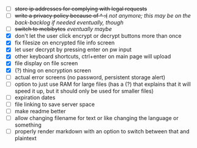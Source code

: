 - [ ] ~~store ip addresses for complying with legal requests~~
- [ ] ~~write a privacy policy because of ^ :(~~ _not anymore; this may be on the back-backlog if needed eventually, though_
- [ ] ~~switch to mebibytes~~ _eventually maybe_
- [x] don't let the user click encrypt or decrypt buttons more than once
- [x] fix filesize on encrypted file info screen
- [x] let user decrypt by pressing enter on pw input
- [x] other keyboard shortcuts, ctrl+enter on main page will upload
- [x] file display on file screen
- [x] (?) thing on encryption screen
- [ ] actual error screens (no password, persistent storage alert)
- [ ] option to just use RAM for large files (has a (?) that explains that it will speed it up, but it should only be used for smaller files)
- [ ] expiration dates
- [ ] file linking to save server space
- [ ] make readme better
- [ ] allow changing filename for text or like changing the language or something
- [ ] properly render markdown with an option to switch between that and plaintext
